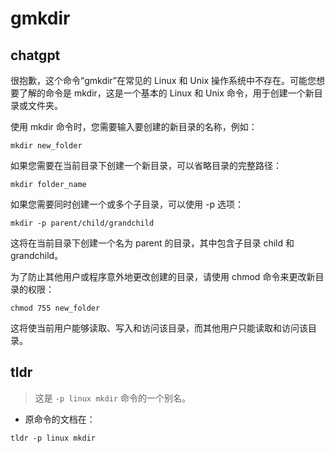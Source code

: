 # gmkdir 
## chatgpt 
很抱歉，这个命令“gmkdir”在常见的 Linux 和 Unix 操作系统中不存在。可能您想要了解的命令是 mkdir，这是一个基本的 Linux 和 Unix 命令，用于创建一个新目录或文件夹。

使用 mkdir 命令时，您需要输入要创建的新目录的名称，例如：

```
mkdir new_folder
```

如果您需要在当前目录下创建一个新目录，可以省略目录的完整路径：

```
mkdir folder_name
```

如果您需要同时创建一个或多个子目录，可以使用 -p 选项：

```
mkdir -p parent/child/grandchild
```

这将在当前目录下创建一个名为 parent 的目录，其中包含子目录 child 和 grandchild。

为了防止其他用户或程序意外地更改创建的目录，请使用 chmod 命令来更改新目录的权限：

```
chmod 755 new_folder
```

这将使当前用户能够读取、写入和访问该目录，而其他用户只能读取和访问该目录。 

## tldr 
 
> 这是 `-p linux mkdir` 命令的一个别名。

- 原命令的文档在：

`tldr -p linux mkdir`
